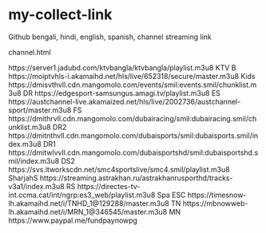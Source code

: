 # my-collect-link
Github bengali, hindi, english, spanish, channel streaming link 

channel.html
<html>
    <body>
https://server1.jadubd.com/ktvbangla/ktvbangla/playlist.m3u8 KTV B 
https://moiptvhls-i.akamaihd.net/hls/live/652318/secure/master.m3u8 Kids 
https://dmisvthvll.cdn.mangomolo.com/events/smil:events.smil/chunklist.m3u8 DR
https://edgesport-samsungus.amagi.tv/playlist.m3u8 ES
https://austchannel-live.akamaized.net/hls/live/2002736/austchannel-sport/master.m3u8 FS
https://dmithrvll.cdn.mangomolo.com/dubairacing/smil:dubairacing.smil/chunklist.m3u8 DR2
https://dmitnthvll.cdn.mangomolo.com/dubaisports/smil:dubaisports.smil/index.m3u8 DR1
https://dmitwlvvll.cdn.mangomolo.com/dubaisportshd/smil:dubaisportshd.smil/index.m3u8 DS2
https://svs.itworkscdn.net/smc4sportslive/smc4.smil/playlist.m3u8 SharjahS
https://streaming.astrakhan.ru/astrakhanrusporthd/tracks-v3a1/index.m3u8 RS
https://directes-tv-int.ccma.cat/int/ngrp:es3_web/playlist.m3u8 Spa ESC
https://timesnow-lh.akamaihd.net/i/TNHD_1@129288/master.m3u8 TN
https://mbnowweb-lh.akamaihd.net/i/MRN_1@346545/master.m3u8 MN
https://www.paypal.me/fundpaynowpg
     </body>
</html>



